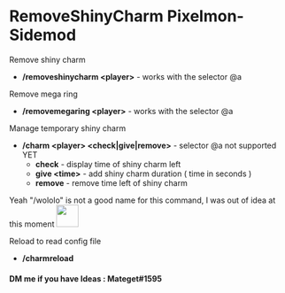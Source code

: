 # RemoveShinyCharm Pixelmon-Sidemod
Remove shiny charm
 * **/removeshinycharm \<player>** - works with the selector @a  
<!-- end list -->
Remove mega ring
 * **/removemegaring \<player>** - works with the selector @a  
<!-- end list -->
Manage temporary shiny charm
 * **/charm \<player> <check|give|remove>** - selector @a not supported YET  
   * **check** - display time of shiny charm left
   * **give \<time>** - add shiny charm duration ( time in seconds )  
   * **remove** - remove time left of shiny charm
 <!-- end list -->Yeah "/wololo" is not a good name for this command, I was out of idea at this moment <img src="https://i.kym-cdn.com/entries/icons/facebook/000/003/136/wololooooooooooooooooooooo.jpg" width="40" height="40" />  

Reload to read config file
 * **/charmreload**
#### DM me if you have Ideas : Mateget#1595
